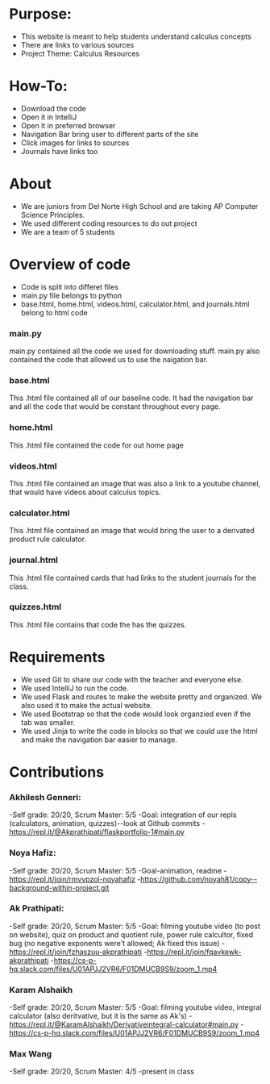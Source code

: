 # Purpose:

- This website is meant to help students understand calculus concepts
- There are links to various sources
- Project Theme: Calculus Resources

# How-To:

- Download the code
- Open it in IntelliJ
- Open it in preferred browser
- Navigation Bar bring user to different parts of the site
- Click images for links to sources
- Journals have links too

# About

- We are juniors from Del Norte High School and are taking AP Computer Science Principles.
- We used different coding resources to do out project
- We are a team of 5 students

# Overview of code

- Code is split into differet files
 - main.py file belongs to python
 - base.html, home.html, videos.html, calculator.html, and journals.html belong to html code
### main.py
main.py contained all the code we used for downloading stuff. main.py also contained the code that allowed us to use the naigation bar.
### base.html
This .html file contained all of our baseline code. It had the navigation bar and all the code that would be constant throughout every page.
### home.html
This .html file contained the code for out home page
### videos.html
This .html file contained an image that was also a link to a youtube channel, that would have videos about calculus topics.
### calculator.html
This .html file contained an image that would bring the user to a derivated product rule calculator.
### journal.html
This .html file contained cards that had links to the student journals for the class.
### quizzes.html
This .html file contains that code the has the quizzes.

# Requirements
- We used Git to share our code with the teacher and everyone else.
- We used IntelliJ to run the code.
- We used Flask and routes to make the website pretty and organized. We also used it to make the actual website.
- We used Bootstrap so that the code would look organzied even if the tab was smaller.
- We used Jinja to write the code in blocks so that we could use the html and make the navigation bar easier to manage.

# Contributions
### Akhilesh Genneri:
-Self grade: 20/20, Scrum Master: 5/5
-Goal: integration of our repls (calculators, animation, quizzes)--look at Github commits
-https://repl.it/@Akprathipati/flaskportfolio-1#main.py

### Noya Hafiz:
-Self grade: 20/20, Scrum Master: 5/5
-Goal-animation, readme
-https://repl.it/join/rmvvpzol-noyahafiz
-https://github.com/noyah81/copy--background-within-project.git

### Ak Prathipati:
-Self grade: 20/20, Scrum Master: 5/5
-Goal: filming youtube video (to post on website), quiz on product and quotient rule, power rule calcultor, fixed bug (no negative exponents were't allowed; Ak fixed this issue)
-https://repl.it/join/fzhaszuu-akprathipati
-https://repl.it/join/fqavkewk-akprathipati
-https://cs-p-hq.slack.com/files/U01APJJ2VR6/F01DMUCB9S9/zoom_1.mp4

### Karam Alshaikh
-Self grade: 20/20, Scrum Master: 5/5
-Goal: filming youtube video, integral calculator (also deritvative, but it is the same as Ak's) 
-https://repl.it/@KaramAlshaikh/Derivativeintegral-calculator#main.py
-https://cs-p-hq.slack.com/files/U01APJJ2VR6/F01DMUCB9S9/zoom_1.mp4

### Max Wang
-Self grade: 20/20, Scrum Master: 4/5
-present in class